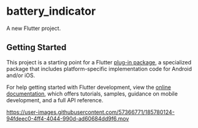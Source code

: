 # battery_indicator

A new Flutter project.

## Getting Started

This project is a starting point for a Flutter
[plug-in package](https://flutter.dev/developing-packages/),
a specialized package that includes platform-specific implementation code for
Android and/or iOS.

For help getting started with Flutter development, view the
[online documentation](https://flutter.dev/docs), which offers tutorials,
samples, guidance on mobile development, and a full API reference.



https://user-images.githubusercontent.com/57366771/185780124-94fdeec0-4ff4-4044-990d-ad60684dd9f6.mov

